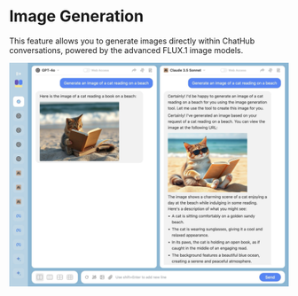 # Image Generation

This feature allows you to generate images directly within ChatHub conversations, powered by the advanced FLUX.1 image models.

![](../assets/image-generation.png)

